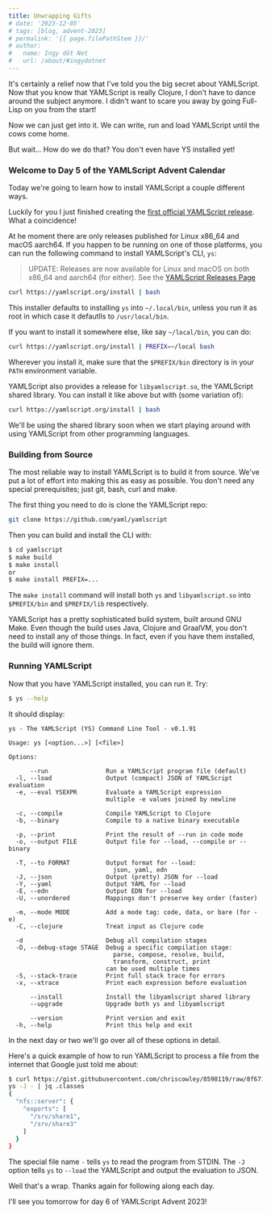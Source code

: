 ```yaml
---
title: Unwrapping Gifts
# date: '2023-12-05'
# tags: [blog, advent-2023]
# permalink: '{{ page.filePathStem }}/'
# author:
#   name: Ingy döt Net
#   url: /about/#ingydotnet
---
```


It's certainly a relief now that I've told you the big secret about YAMLScript.
Now that you know that YAMLScript is really Clojure, I don't have to dance
around the subject anymore.
I didn't want to scare you away by going Full-Lisp on you from the start!

Now we can just get into it.
We can write, run and load YAMLScript until the cows come home.

But wait... How do we do that?
You don't even have YS installed yet!


### Welcome to Day 5 of the YAMLScript Advent Calendar

Today we're going to learn how to install YAMLScript a couple different ways.

Luckily for you I just finished creating the [first official YAMLScript
release](https://github.com/yaml/yamlscript/releases/tag/0.1.20).
What a coincidence!

At he moment there are only releases published for Linux x86_64 and macOS
aarch64.
If you happen to be running on one of those platforms, you can run the following
command to install YAMLScript's CLI, `ys`:

> UPDATE: Releases are now available for Linux and macOS on both x86_64 and
aarch64 (for either). See the [YAMLScript Releases Page](
https://github.com/yaml/yamlscript/releases/)

```bash
curl https://yamlscript.org/install | bash
```

This installer defaults to installing `ys` into `~/.local/bin`, unless you run
it as root in which case it defautlls to `/usr/local/bin`.

If you want to install it somewhere else, like say `~/local/bin`, you can do:

```bash
curl https://yamlscript.org/install | PREFIX=~/local bash
```

Wherever you install it, make sure that the `$PREFIX/bin` directory is in your
`PATH` environment variable.

YAMLScript also provides a release for `libyamlscript.so`, the YAMLScript shared
library.
You can install it like above but with (some variation of):

```bash
curl https://yamlscript.org/install | bash
```

We'll be using the shared library soon when we start playing around with using
YAMLScript from other programming languages.


### Building from Source

The most reliable way to install YAMLScript is to build it from source.
We've put a lot of effort into making this as easy as possible.
You don't need any special prerequisites; just git, bash, curl and make.

The first thing you need to do is clone the YAMLScript repo:

```bash
git clone https://github.com/yaml/yamlscript
```

Then you can build and install the CLI with:

```bash
$ cd yamlscript
$ make build
$ make install
or
$ make install PREFIX=...
```

The `make install` command will install both `ys` and `libyamlscript.so` into
`$PREFIX/bin` and `$PREFIX/lib` respectively.

YAMLScript has a pretty sophisticated build system, built around GNU Make.
Even though the build uses Java, Clojure and GraalVM, you don't need to install
any of those things.
In fact, even if you have them installed, the build will ignore them.


### Running YAMLScript

Now that you have YAMLScript installed, you can run it.
Try:

```bash
$ ys --help
```

It should display:

```text
ys - The YAMLScript (YS) Command Line Tool - v0.1.91

Usage: ys [<option...>] [<file>]

Options:

      --run                Run a YAMLScript program file (default)
  -l, --load               Output (compact) JSON of YAMLScript evaluation
  -e, --eval YSEXPR        Evaluate a YAMLScript expression
                           multiple -e values joined by newline

  -c, --compile            Compile YAMLScript to Clojure
  -b, --binary             Compile to a native binary executable

  -p, --print              Print the result of --run in code mode
  -o, --output FILE        Output file for --load, --compile or --binary

  -T, --to FORMAT          Output format for --load:
                             json, yaml, edn
  -J, --json               Output (pretty) JSON for --load
  -Y, --yaml               Output YAML for --load
  -E, --edn                Output EDN for --load
  -U, --unordered          Mappings don't preserve key order (faster)

  -m, --mode MODE          Add a mode tag: code, data, or bare (for -e)
  -C, --clojure            Treat input as Clojure code

  -d                       Debug all compilation stages
  -D, --debug-stage STAGE  Debug a specific compilation stage:
                             parse, compose, resolve, build,
                             transform, construct, print
                           can be used multiple times
  -S, --stack-trace        Print full stack trace for errors
  -x, --xtrace             Print each expression before evaluation

      --install            Install the libyamlscript shared library
      --upgrade            Upgrade both ys and libyamlscript

      --version            Print version and exit
  -h, --help               Print this help and exit
```

In the next day or two we'll go over all of these options in detail.

Here's a quick example of how to run YAMLScript to process a file from the
internet that Google just told me about:

```bash
$ curl https://gist.githubusercontent.com/chriscowley/8598119/raw/8f671464f914320281e5e75bb8dcbe11285d21e6/nfs.example.lan.yml |
ys -J - | jq .classes
{
  "nfs::server": {
    "exports": [
      "/srv/share1",
      "/srv/share3"
    ]
  }
}
```

The special file name `-` tells `ys` to read the program from STDIN.
The `-J` option tells `ys` to `--load` the YAMLScript and output the evaluation
to JSON.

Well that's a wrap.
Thanks again for following along each day.

I'll see you tomorrow for day 6 of YAMLScript Advent 2023!
